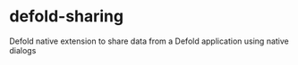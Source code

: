 # defold-sharing
Defold native extension to share data from a Defold application using native dialogs
